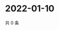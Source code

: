 # 2022-01-10

共 0 条

<!-- BEGIN WEIBO -->
<!-- 最后更新时间 Mon Jan 10 2022 20:24:37 GMT+0800 (China Standard Time) -->

<!-- END WEIBO -->
